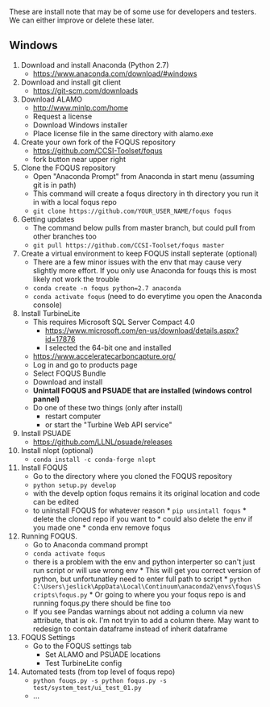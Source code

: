 These are install note that may be of some use for developers and testers.  We can either improve or delete these later.

## Windows

1. Download and install Anaconda (Python 2.7) 
      - https://www.anaconda.com/download/#windows
2. Download and install git client 
      - https://git-scm.com/downloads
3. Download ALAMO 
      - http://www.minlp.com/home
      - Request a license
      - Download Windows installer
      - Place license file in the same directory with alamo.exe
4. Create your own fork of the FOQUS repository 
      - https://github.com/CCSI-Toolset/foqus
      - fork button near upper right
5. Clone the FOQUS repository
      - Open "Anaconda Prompt" from Anaconda in start menu (assuming git is in path)
      - This command will create a foqus directory in th directory you run it in with a local foqus repo
      - ```git clone https://github.com/YOUR_USER_NAME/foqus foqus```
6. Getting updates
      - The command below pulls from master branch, but could pull from other branches too
      - ```git pull https://github.com/CCSI-Toolset/foqus master```
7. Create a virtual environment to keep FOQUS install septerate (optional)
      - There are a few minor issues with the env that may cause very slightly more effort.  If you only use Anaconda for fouqs this is most likely not work the trouble
      - ```conda create -n foqus python=2.7 anaconda```
      - ```conda activate foqus``` (need to do everytime you open the Anaconda console)
8. Install TurbineLite 
      * This requires Microsoft SQL Server Compact 4.0
          * https://www.microsoft.com/en-us/download/details.aspx?id=17876
          * I selected the 64-bit one and installed
      * https://www.acceleratecarboncapture.org/
      * Log in and go to products page
      * Select FOQUS Bundle
      * Download and install
      * **Unintall FOQUS and PSUADE that are installed (windows control pannel)**
      * Do one of these two things (only after install)
          * restart computer
          * or start the "Turbine Web API service"
9. Install PSUADE 
      - https://github.com/LLNL/psuade/releases
10. Install nlopt (optional)
      - ```conda install -c conda-forge nlopt```
11. Install FOQUS
      * Go to the directory where you cloned the FOQUS repository
      * ```python setup.py develop```
      * with the develp option foqus remains it its original location and code can be edited
      * to uninstall FOQUS for whatever reason 
            * ```pip unsintall foqus```
            * delete the cloned repo if you want to
            * could also delete the env if you made one 
                  * conda env remove foqus
12. Running FOQUS.
      * Go to Anaconda command prompt
      * ```conda activate foqus```
      * there is a problem with the env and python interperter so can't just run script or will use wrong env
            * This will get you correct version of python, but unfortunatley need to enter full path to script
                * ```python C:\Users\jeslick\AppData\Local\Continuum\anaconda2\envs\foqus\Scripts\foqus.py```
	          * Or going to where you your foqus repo is and running foqus.py there should be fine too
      * If you see Pandas warnings about not adding a column via new attribute, that is ok.  I'm not tryin to add a column there. May want to redesign to contain dataframe instead of inherit dataframe
13. FOQUS Settings
	- Go to the FOQUS settings tab
        - Set ALAMO and PSUADE locations
        - Test TurbineLite config
14. Automated tests (from top level of foqus repo)
	- ```python fouqs.py -s python foqus.py -s test/system_test/ui_test_01.py```
	- ...
